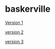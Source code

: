 # baskerville

[Version 1](https://leahgamble30.github.io/streetofcrocodiles/thestreetofcrocodiles.html)

[version 2](https://leahgamble30.github.io/streetofcrocodiles/thestreetofcrocodiles.html)

[version 3](https://leahgamble30.github.io/streetofcrocodiles/thestreetofcrocodiles.html)

